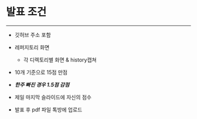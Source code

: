 # 발표 조건
---

* 깃허브 주소 포함
* 레퍼지토리 화면
  - 각 디렉토리별 화면 & history캡쳐

* 10개 기준으로 15점 만점
* ***한주 빠진 경우 1.5점 감점***

* 제일 마지막 슬라이드에 자신의 점수
* 발표 후 pdf 파일 톡방에 업로드  
